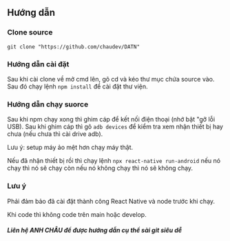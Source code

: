 ## Hướng dẫn

### Clone source

`git clone "https://github.com/chaudev/DATN"`

### Hướng dẫn cài đặt

Sau khi cài clone về mở cmd lên, gõ cd và kéo thư mục chứa source vào.
Sau đó chạy lệnh `npm install` để cài đặt thư viện.

### Hướng dẫn chạy suorce

Sau khi npm chạy xong thì ghim cáp để kết nối điện thoại (nhớ bật "gỡ lỗi USB).
Sau khi ghim cáp thì gõ `adb devices` để kiểm tra xem nhận thiết bị hay chưa (nếu chưa thì cài drive adb).

Lưu ý: setup máy ảo mệt hơn chạy máy thật.

Nếu đã nhận thiết bị rồi thì chạy lệnh `npx react-native run-android` nếu nó chạy thì nó sẽ chạy còn nếu nó không chạy thì nó sẽ không chạy.

### Lưu ý

Phải đảm bảo đã cài đặt thành công React Native và node trước khi chạy.

Khi code thì không code trên main hoặc develop.

##### Liên hệ ANH CHÂU để được hướng dẫn cụ thể sài git siêu dễ
